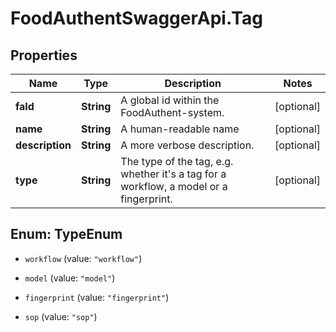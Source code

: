 # FoodAuthentSwaggerApi.Tag

## Properties
Name | Type | Description | Notes
------------ | ------------- | ------------- | -------------
**faId** | **String** | A global id within the FoodAuthent-system. | [optional] 
**name** | **String** | A human-readable name | [optional] 
**description** | **String** | A more verbose description. | [optional] 
**type** | **String** | The type of the tag, e.g. whether it&#39;s a tag for a workflow, a model or a fingerprint. | [optional] 


<a name="TypeEnum"></a>
## Enum: TypeEnum


* `workflow` (value: `"workflow"`)

* `model` (value: `"model"`)

* `fingerprint` (value: `"fingerprint"`)

* `sop` (value: `"sop"`)




